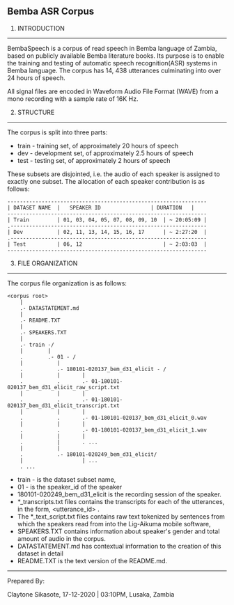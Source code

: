 ## Bemba ASR Corpus

1. INTRODUCTION

----------------------

BembaSpeech is a corpus of read speech in Bemba language of Zambia, based on publicly available Bemba literature books. Its purpose is to enable the training and testing of automatic speech recognition(ASR) systems in Bemba language. The corpus has 14, 438 utterances culminating into over 24 hours of speech.

All signal files are encoded in Waveform Audio File Format (WAVE) from a mono recording with a sample rate of 16K Hz.

2. STRUCTURE

-------------

The corpus is split into three parts:

* train - training set, of approximately 20 hours of speech 
* dev   - development set, of approximately 2.5 hours of speech
* test  - testing set, of approximately 2 hours of speech

These subsets are disjointed, i.e. the audio of each speaker is assigned to exactly one subset. The allocation of each speaker contribution is as follows:

    ----------------------------------------------------------------
    | DATASET NAME  | 	SPEAKER ID                | DURATION   |
    ----------------------------------------------------------------
    | Train         | 01, 03, 04, 05, 07, 08, 09, 10  | ~ 20:05:09 |
    .---------------------------------------------------------------
    | Dev           | 02, 11, 13, 14, 15, 16, 17      | ~ 2:27:20  | 
    .---------------------------------------------------------------
    | Test	        | 06, 12                          | ~ 2:03:03  |
    ----------------------------------------------------------------
    

3. FILE ORGANIZATION

----------------
The corpus file organization is as follows:

    <corpus root>
        |
        .- DATASTATEMENT.md
        |
        .- README.TXT
        |
        .- SPEAKERS.TXT
        |
        .- train -/
        |        |
        .        .- 01 - /
        |           |
        .           .- 180101-020137_bem_d31_elicit - /
        |           |	    |
        .           .	    .- 01-180101-020137_bem_d31_elicit_raw_script.txt
        |           |	    |
        .           .	    .- 01-180101-020137_bem_d31_elicit_transcript.txt
        |           |	    |    
        .           .	    .- 01-180101-020137_bem_d31_elicit_0.wav
        |           |	    |
        .           .	    .- 01-180101-020137_bem_d31_elicit_1.wav
        |           |	    |
        .           |	    . ...
        |           |
        .           .- 180101-020249_bem_d31_elicit/
        |           	    | ...
        . ...
               	    


* train - is the dataset subset name, 
* 01    - is the speaker_id of the speaker
* 180101-020249_bem_d31_elicit is the recording session of the speaker. 
* *_transcripts.txt files contains the transcripts for each of the utterances, in the form, <utterance_id> <transcription>. 
* The *_text_script.txt files contains raw text tokenized by sentences from which the speakers read from into the Lig-Aikuma mobile software, <transcription>
* SPEAKERS.TXT contains information about speaker's gender and total amount of audio in the corpus.
* DATASTATEMENT.md has contextual information to the creation of this dataset in detail
* README.TXT is the text version of the README.md.


-----------------
Prepared By:

Claytone Sikasote, 
17-12-2020 | 03:10PM, 
Lusaka, Zambia

